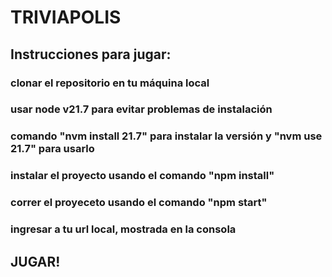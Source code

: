 # TRIVIAPOLIS
## Instrucciones para jugar:
### clonar el repositorio en tu máquina local
### usar node v21.7 para evitar problemas de instalación
### comando "nvm install 21.7" para instalar la versión y "nvm use 21.7" para usarlo
### instalar el proyecto usando el comando "npm install"
### correr el proyeceto usando el comando "npm start"
### ingresar a tu url local, mostrada en la consola
## JUGAR!